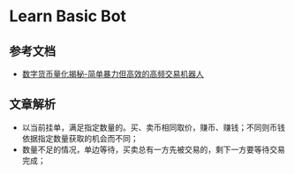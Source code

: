 # Learn Basic Bot

## 参考文档

* [数字货币量化揭秘-简单暴力但高效的高频交易机器人](https://zhuanlan.zhihu.com/p/31562535)

## 文章解析

* 以当前挂单，满足指定数量的。买、卖币相同取价，赚币、赚钱；不同则币钱依据指定数量获取的机会而不同；
* 数量不足的情况，单边等待，买卖总有一方先被交易的，剩下一方要等待交易完成；
